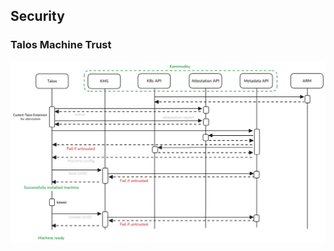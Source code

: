 ## Security

### Talos Machine Trust
![Talos Machine Trust Flow](images/machine-trust.excalidraw.png)